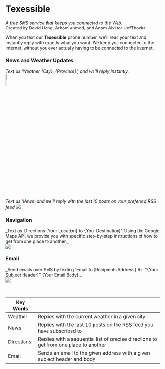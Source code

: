 <h1> Texessible </h1>

_A free SMS service that keeps you connected to the Web._ <br>
Created by David Hong, Arham Ahmed, and Anam Alvi for UofThacks.<br>

When you text our <b>Texessible</b> phone number, we'll read your text and instantly reply with exactly what you want. We keep you connected to the internet, without you ever actually having to be connected to the internet. <br>

<h3> News and Weather Updates </h3> 

_Text us 'Weather {City}, {Province}', and we'll reply instantly._
<br>
<img src="https://fbcdn-sphotos-e-a.akamaihd.net/hphotos-ak-xpf1/v/t1.0-9/10461934_923947727617324_3597778550360488994_n.jpg?oh=bd3b0eef843b7714d993f2c8cbdd3ba2&oe=554AD188&__gda__=1431500002_a9c9bef59f2654cf8c19732d27f004ab" style='width: 10%'/> 
<br> 
<br>
_Text us 'News' and we'll reply with the last 10 posts on your preferred RSS feed_
<img src="https://scontent-lga.xx.fbcdn.net/hphotos-xpa1/v/t1.0-9/1010147_923947737617323_3086941762858440561_n.jpg?oh=aa859ae737a9d9c00f582e0d85d7117b&oe=558CBF3C"/> <br>

<h3> Navigation </h3>
_Text us 'Directions {Your Location} to {Your Destination}'. Using the Google Maps API, we provide you with specific step-by-step instructions of how to get from one place to another._
<br>
<img src="https://scontent-lga.xx.fbcdn.net/hphotos-xfp1/v/t1.0-9/10443425_923947734283990_8899105110879120773_n.jpg?oh=e4ebe487abf908824bb82ec099103039&oe=5583D9DA"/>

<h3> Email </h3>
_Send emails over SMS by texting 'Email to {Recipients Address} Re: "{Your Subject Header}" {Your Email Body}._
<br>
<img src="https://fbcdn-sphotos-c-a.akamaihd.net/hphotos-ak-xfa1/v/t1.0-9/10996995_923947730950657_957767265896937061_n.jpg?oh=ecff460f156c659c5d5ffe320c8d14e3&oe=5589565D&__gda__=1435823629_8f239b06d6308e5a6622c5bbea261160"/> <br> <br> <br>


| Key Words |  |
| ------------- | ------------- |
| Weather  | Replies with the current weather in a given city  |
| News  | Replies with the last 10 posts on the RSS feed you have subscribed to |
| Directions | Replies with a sequential list of precise directions to get from one place to another |
| Email | Sends an email to the given address with a given subject header and body |


